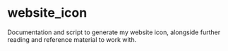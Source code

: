 # website_icon
Documentation and script to generate my website icon, alongside further reading and reference material to work with. 
